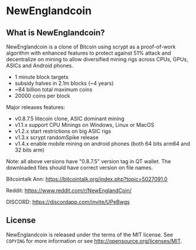 NewEnglandcoin
================================


What is NewEnglandcoin?
----------------

NewEnglandcoin is a clone of Bitcoin using scrypt as a proof-of-work algorithm with enhanced features to protect against 51% attack 
and decentralize on mining to allow diversified mining rigs across CPUs, GPUs, ASICs and Android phones.
 - 1 minute block targets
 - subsidy halves in 2.1m blocks (~4 years)
 - ~84 billion total maximum coins
 - 20000 coins per block

Major releases features:
 - v0.8.7.5 litecoin clone, ASIC dominant mining
 - v1.1.x support CPU Minings on Windows, Linux or MacOS
 - v1.2.x start restrictions on big ASIC rigs
 - v1.3.x scrypt randomSpike release
 - v1.4.x enable mobile mining on android phones (both 64 bits arm64 and 32 bits arm)

Note: all above versions have "0.8.7.5" version tag in QT wallet.  The downloaded files should have correct version on file names.

Bitcointalk Ann: https://bitcointalk.org/index.php?topic=5027091.0

Reddit: https://www.reddit.com/r/NewEnglandCoin/

DISCORD: https://discordapp.com/invite/UPeBwgs


License
-------

NewEnglandcoin is released under the terms of the MIT license. See `COPYING` for more
information or see http://opensource.org/licenses/MIT.


